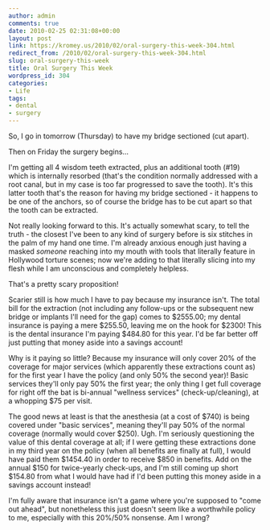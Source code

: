 ```yaml
---
author: admin
comments: true
date: 2010-02-25 02:31:08+00:00
layout: post
link: https://kromey.us/2010/02/oral-surgery-this-week-304.html
redirect_from: /2010/02/oral-surgery-this-week-304.html
slug: oral-surgery-this-week
title: Oral Surgery This Week
wordpress_id: 304
categories:
- Life
tags:
- dental
- surgery
---
```


So, I go in tomorrow (Thursday) to have my bridge sectioned (cut apart).

Then on Friday the surgery begins...

I'm getting all 4 wisdom teeth extracted, plus an additional tooth (#19) which is internally resorbed (that's the condition normally addressed with a root canal, but in my case is too far progressed to save the tooth). It's this latter tooth that's the reason for having my bridge sectioned - it happens to be one of the anchors, so of course the bridge has to be cut apart so that the tooth can be extracted.

Not really looking forward to this. It's actually somewhat scary, to tell the truth - the closest I've been to any kind of surgery before is six stitches in the palm of my hand one time. I'm already anxious enough just having a masked _someone_ reaching into my mouth with tools that literally feature in Hollywood torture scenes; now we're adding to that literally slicing into my flesh while I am unconscious and completely helpless.

That's a pretty scary proposition!

Scarier still is how much I have to pay because my insurance isn't. The total bill for the extraction (not including any follow-ups or the subsequent new bridge or implants I'll need for the gap) comes to $2555.00; my dental insurance is paying a mere $255.50, leaving me on the hook for $2300! This is the dental insurance I'm paying $484.80 for this year. I'd be far better off just putting that money aside into a savings account!

Why is it paying so little? Because my insurance will only cover 20% of the coverage for major services (which apparently these extractions count as) for the first year I have the policy (and only 50% the second year)! Basic services they'll only pay 50% the first year; the only thing I get full coverage for right off the bat is bi-annual "wellness services" (check-up/cleaning), at a whopping $75 per visit.

The good news at least is that the anesthesia (at a cost of $740) is being covered under "basic services", meaning they'll pay 50% of the normal coverage (normally would cover $250). Ugh. I'm seriously questioning the value of this dental coverage at all; if I were getting these extractions done in my third year on the policy (when all benefits are finally at full), I would have paid them $1454.40 in order to receive $850 in benefits. Add on the annual $150 for twice-yearly check-ups, and I'm still coming up short $154.80 from what I would have had if I'd been putting this money aside in a savings account instead!

I'm fully aware that insurance isn't a game where you're supposed to "come out ahead", but nonetheless this just doesn't seem like a worthwhile policy to me, especially with this 20%/50% nonsense. Am I wrong?
